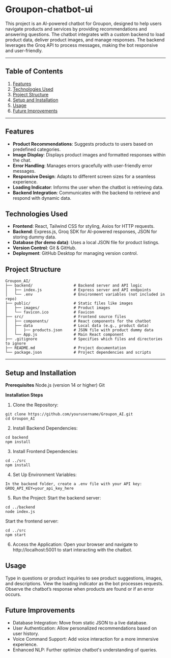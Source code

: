 # Groupon-chatbot-ui

This project is an AI-powered chatbot for Groupon, designed to help users navigate products and services by providing recommendations and answering questions. The chatbot integrates with a custom backend to load product data, deliver product images, and manage responses. The backend leverages the Groq API to process messages, making the bot responsive and user-friendly.

---

## Table of Contents
1. [Features](#features)
2. [Technologies Used](#technologies-used)
3. [Project Structure](#project-structure)
4. [Setup and Installation](#setup-and-installation)
5. [Usage](#usage)
6. [Future Improvements](#future-improvements)

---

## Features
- **Product Recommendations**: Suggests products to users based on predefined categories.
- **Image Display**: Displays product images and formatted responses within the chat.
- **Error Handling**: Manages errors gracefully with user-friendly error messages.
- **Responsive Design**: Adapts to different screen sizes for a seamless experience.
- **Loading Indicator**: Informs the user when the chatbot is retrieving data.
- **Backend Integration**: Communicates with the backend to retrieve and respond with dynamic data.

## Technologies Used
- **Frontend**: React, Tailwind CSS for styling, Axios for HTTP requests.
- **Backend**: Express.js, Groq SDK for AI-powered responses, JSON for storing dummy data.
- **Database (for demo data)**: Uses a local JSON file for product listings.
- **Version Control**: Git & GitHub.
- **Deployment**: GitHub Desktop for managing version control.

## Project Structure
```plaintext
Groupon_AI/
├── backend/                  # Backend server and API logic
│   ├── index.js              # Express server and API endpoints
│   └── .env                  # Environment variables (not included in repo)
├── public/                   # Static files like images
│   ├── images/               # Product images
│   └── favicon.ico           # Favicon
├── src/                      # Frontend source files
│   ├── components/           # React components for the chatbot
│   ├── data                  # Local data (e.g., product data) 
│   │   ├── products.json     # JSON file with product dummy data
│   └── App.js                # Main React component
├── .gitignore                # Specifies which files and directories to ignore
├── README.md                 # Project documentation
└── package.json              # Project dependencies and scripts
```
---

## Setup and Installation
**Prerequisites**
Node.js (version 14 or higher)
Git

**Installation Steps**
1. Clone the Repository:
```plaintext
git clone https://github.com/yourusername/Groupon_AI.git
cd Groupon_AI
```

2. Install Backend Dependencies:
```plaintext
cd backend
npm install
```

3. Install Frontend Dependencies:
```plaintext
cd ../src
npm install
```

4. Set Up Environment Variables:
```plaintext
In the backend folder, create a .env file with your API key:
GROQ_API_KEY=your_api_key_here
```

5. Run the Project:
Start the backend server:
```plaintext
cd ../backend
node index.js
```

Start the frontend server:
```plaintext
cd ../src
npm start
```
6. Access the Application: Open your browser and navigate to http://localhost:5001 to start interacting with the chatbot.

## Usage
Type in questions or product inquiries to see product suggestions, images, and descriptions.
View the loading indicator as the bot processes requests.
Observe the chatbot’s response when products are found or if an error occurs.

## Future Improvements
- Database Integration: Move from static JSON to a live database.
- User Authentication: Allow personalized recommendations based on user history.
- Voice Command Support: Add voice interaction for a more immersive experience.
- Enhanced NLP: Further optimize chatbot's understanding of queries.

